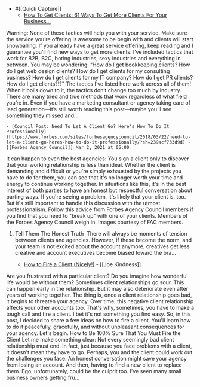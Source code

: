 - #[[Quick Capture]]
    - [How To Get Clients: 61 Ways To Get More Clients For Your Business…](https://www.practiceignition.com/blog/get-more-clients)<iframe src="https://www.googletagmanager.com/ns.html?id=GTM-54HXVG9" height="0" width="0" style="display:none;visibility:hidden"></iframe>

 
Warning: None of these tactics will help you with your service. Make sure the service you’re offering is awesome to be begin with and clients will start snowballing.
If you already have a great service offering, keep reading and I guarantee you’ll find new ways to get more clients.
I’ve included tactics that work for B2B, B2C, boring industries, sexy industries and everything in between. 
You may be wondering:
“How do I get bookkeeping clients? How do I get web design clients? How do I get clients for my consulting business? How do I get clients for my IT company? How do I get PR clients? How do I get clients?!?"
The tactics I’ve listed here work across all of them!
When it boils down to it, the tactics don’t change too much by industry. There are many tried and true methods that work regardless of what field you’re in.
Even if you have a marketing consultant or agency taking care of lead generation—it’s still worth reading this post—maybe you’ll see something they missed and...


    - [Council Post: Need To Let A Client Go? Here's How To Do It Professionally](https://www.forbes.com/sites/forbesagencycouncil/2018/03/22/need-to-let-a-client-go-heres-how-to-do-it-professionally/?sh=239acf733d9d) - [[Forbes Agency Council]] Mar 2, 2021 at 05:00
It can happen to even the best agencies: You sign a client only to discover that your working relationship is less than ideal. Whether the client is demanding and difficult or you're simply exhausted by the projects you have to do for them, you can see that it's no longer worth your time and energy to continue working together.
In situations like this, it's in the best interest of both parties to have an honest but respectful conversation about parting ways. If you're seeing a problem, it's likely that your client is, too. But it's still important to handle this discussion with the utmost professionalism. Follow this advice from Forbes Agency Council members if you find that you need to "break up" with one of your clients.
Members of the Forbes Agency Council weigh in.
Images courtesy of FAC members. 
1. Tell Them The Honest Truth 
There will always be moments of tension between clients and agencies. However, if these become the norm, and your team is not excited about the account anymore, creatives get less creative and account executives become biased toward the bra...


    - [How to Fire a Client (Nicely!)](https://agencyanalytics.com/blog/how-to-fire-client) - [[Joe Kindness]] 

Are you frustrated with a particular client?
Do you imagine how wonderful life would be without them?
Sometimes client relationships go sour. This can happen early in the relationship. But it may also deteriorate even after years of working together.
The thing is, once a client relationship goes bad, it begins to threaten your agency.
Over time, this negative client relationship affects your other accounts too.
That's why, sometimes, you have to make a tough call and fire a client.
I bet it's not something you find easy. So, in this post, I decided to share a few ideas on how to fire a client. You'll learn how to do it peacefully, gracefully, and without unpleasant consequences for your agency.
Let's begin.
How to Be 100% Sure That You Must Fire the Client
Let me make something clear:
Not every seemingly bad client relationship must end.
In fact, just because you face problems with a client, it doesn't mean they have to go.
Perhaps, you and the client could work out the challenges you face. An honest conversation might save your agency from losing an account. And then, having to find a new client to replace them.
Ego, unfortunately, could be the culprit too. I've seen many small business owners getting fru...


